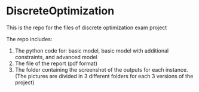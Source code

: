 # DiscreteOptimization
This is the repo for the files of discrete optimization exam project

The repo includes:
1. The python code for: basic model, basic model with additional constraints, and advanced model
2. The file of the report (pdf format)
3. The folder containing the screenshot of the outputs for each instance. (The pictures are divided in 3 different folders for each 3 versions of the project)
